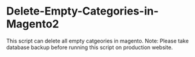 # Delete-Empty-Categories-in-Magento2
This script can delete all empty catgeories in magento.  Note: Please take database backup before running this script on production website.
